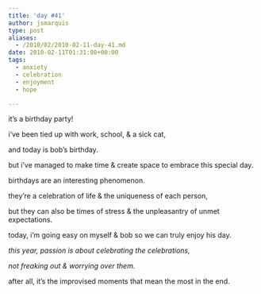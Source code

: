 ```yaml
---
title: 'day #41'
author: jsmarquis
type: post
aliases:
  - /2010/02/2010-02-11-day-41.md
date: 2010-02-11T01:31:00+00:00
tags:
  - anxiety
  - celebration
  - enjoyment
  - hope

---
```

it&#8217;s a birthday party!

  i&#8217;ve been tied up with work, school, & a sick cat,

  and today is bob&#8217;s birthday.

  but i&#8217;ve managed to make time & create space to embrace this special day.


  birthdays are an interesting phenomenon.

  they&#8217;re a celebration of life & the uniqueness of each person,

  but they can also be times of stress & the unpleasantry of unmet expectations.


  today, i&#8217;m going easy on myself & bob so we can truly enjoy his day.


  <i>this year, passion is about celebrating the celebrations,</i>

  <i>not freaking out & worrying over them.</i>

  after all, it&#8217;s the improvised moments that mean the most in the end.